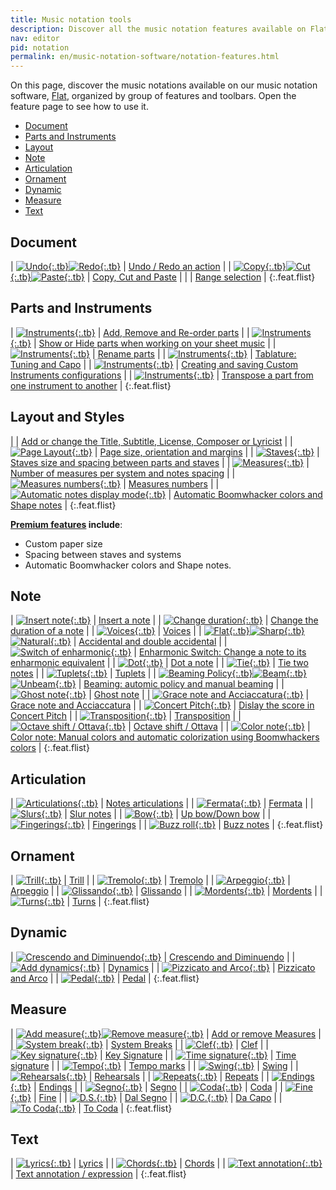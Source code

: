 ```yaml
---
title: Music notation tools
description: Discover all the music notation features available on Flat
nav: editor
pid: notation
permalink: en/music-notation-software/notation-features.html
---
```


On this page, discover the music notations available on our music notation software, [Flat](https://flat.io), organized by group of features and toolbars. Open the feature page to see how to use it.

* [Document](#document)
* [Parts and Instruments](#parts-and-instruments)
* [Layout](#layout-and-styles)
* [Note](#note)
* [Articulation](#articulation)
* [Ornament](#ornament)
* [Dynamic](#dynamic)
* [Measure](#measure)
* [Text](#text)

## Document

| [![Undo](https://prod.flat-cdn.com/img/icons/editorActions/undo.svg){:.tb}![Redo](https://prod.flat-cdn.com/img/icons/editorActions/redo.svg){:.tb}](/help/en/music-notation-software/undo-redo-actions.html) | [Undo / Redo an action](/help/en/music-notation-software/undo-redo-actions.html) |
| [![Copy](https://prod.flat-cdn.com/img/icons/editorActions/copy.svg){:.tb}![Cut](https://prod.flat-cdn.com/img/icons/editorActions/cut.svg){:.tb}![Paste](https://prod.flat-cdn.com/img/icons/editorActions/paste.svg){:.tb}](/help/en/music-notation-software/paste.html) | [Copy, Cut and Paste](/help/en/music-notation-software/paste.html) |
| | [Range selection](/help/en/music-notation-software/range-selection.html) |
{:.feat.flist}

## Parts and Instruments

| [![Instruments](https://prod.flat-cdn.com/img/icons/_instrument/group-keyboards.svg){:.tb}](/help/en/music-notation-software/instruments-add-remove-order.html) | [Add, Remove and Re-order parts](/help/en/music-notation-software/instruments-add-remove-order.html) |
| [![Instruments](https://prod.flat-cdn.com/img/icons/_instrument/group-keyboards.svg){:.tb}](/help/en/music-notation-software/display-hide-parts.html) | [Show or Hide parts when working on your sheet music](/help/en/music-notation-software/display-hide-parts.html) |
| [![Instruments](https://prod.flat-cdn.com/img/icons/_instrument/group-keyboards.svg){:.tb}](/help/en/music-notation-software/instruments-rename.html) | [Rename parts](/help/en/music-notation-software/instruments-rename.html) |
| [![Instruments](https://prod.flat-cdn.com/img/icons/_instrument/group-plucked-strings.svg){:.tb}](/help/en/music-notation-software/tuning.html) | [Tablature: Tuning and Capo](/help/en/music-notation-software/tuning.html) |
| [![Instruments](https://prod.flat-cdn.com/img/icons/_instrument/group-keyboards.svg){:.tb}](/help/en/music-notation-software/custom-instruments.html) | [Creating and saving Custom Instruments configurations](/help/en/music-notation-software/custom-instruments.html) |
| [![Instruments](https://prod.flat-cdn.com/img/icons/_instrument/group-keyboards.svg){:.tb}](/help/en/music-notation-software/transpose.html#transpose-a-complete-part-for-a-different-instrument) | [Transpose a part from one instrument to another](/help/en/music-notation-software/transpose.html#transpose-a-complete-part-for-a-different-instrument) |
{:.feat.flist}

## Layout and Styles

|  | [Add or change the Title, Subtitle, License, Composer or Lyricist](/help/en/music-notation-software/credits.html) |
| [![Page Layout](https://prod.flat-cdn.com/img/icons/scoreEditor/pageLayout.svg){:.tb}](/help/en/music-notation-software/layout-page.html) | [Page size, orientation and margins](/help/en/music-notation-software/layout-page.html) |
| [![Staves](https://prod.flat-cdn.com/img/icons/scoreEditor/staves.svg){:.tb}](/help/en/music-notation-software/layout-staves.html) | [Staves size and spacing between parts and staves](/help/en/music-notation-software/layout-staves.html) |
| [![Measures](https://prod.flat-cdn.com/img/icons/scoreEditor/measures.svg){:.tb}](/help/en/music-notation-software/layout-measures.html) | [Number of measures per system and notes spacing](/help/en/music-notation-software/layout-measures.html) |
| [![Measures numbers](https://prod.flat-cdn.com/img/icons/scoreEditor/measuresNumbers.svg){:.tb}](/help/en/music-notation-software/layout-measures-numbers.html) | [Measures numbers](/help/en/music-notation-software/layout-measures-numbers.html) |
| [![Automatic notes display mode](https://prod.flat-cdn.com/img/icons/editorActions/noteColor.svg){:.tb}](/help/en/music-notation-software/boomwhackers-color-sheet-music.html) | [Automatic Boomwhacker colors and Shape notes](/help/en/music-notation-software/boomwhackers-color-sheet-music.html) |
{:.feat.flist}

**[Premium features](https://flat.io/pricing) include**:
* Custom paper size
* Spacing between staves and systems
* Automatic Boomwhacker colors and Shape notes.

## Note

| [![Insert note](https://prod.flat-cdn.com/img/icons/editorActions/quarter.svg){:.tb}](/help/en/music-notation-software/inputting-your-first-notes.html) | [Insert a note](/help/en/music-notation-software/inputting-your-first-notes.html) |
| [![Change duration](https://prod.flat-cdn.com/img/icons/editorActions/eighth.svg){:.tb}](/help/en/music-notation-software/changeduration.html) | [Change the duration of a note](/help/en/music-notation-software/changeduration.html) |
| [![Voices](/help/assets/img/editor/voices.png){:.tb}](/help/en/music-notation-software/addvoice.html) | [Voices](/help/en/music-notation-software/addvoice.html) |
| [![Flat](https://prod.flat-cdn.com/img/icons/editorActions/flat.svg){:.tb}![Sharp](https://prod.flat-cdn.com/img/icons/editorActions/sharp.svg){:.tb}![Natural](https://prod.flat-cdn.com/img/icons/editorActions/natural.svg){:.tb}](/help/en/music-notation-software/accidental.html) | [Accidental and double accidental](/help/en/music-notation-software/accidental.html) |
| [![Switch of enharmonic](https://prod.flat-cdn.com/img/icons/editorActions/switchEnharmonic.svg){:.tb}](/help/en/music-notation-software/enharmonic-switch.html) | [Enharmonic Switch: Change a note to its enharmonic equivalent](/help/en/music-notation-software/enharmonic-switch.html) |
| [![Dot](https://prod.flat-cdn.com/img/icons/editorActions/dotted.svg){:.tb}](/help/en/music-notation-software/dotted.html) | [Dot a note](/help/en/music-notation-software/dotted.html) |
| [![Tie](https://prod.flat-cdn.com/img/icons/editorActions/tie.svg){:.tb}](/help/en/music-notation-software/tienote.html) | [Tie two notes](/help/en/music-notation-software/tienote.html) |
| [![Tuplets](https://prod.flat-cdn.com/img/icons/editorActions/tuplet3.svg){:.tb}](/help/en/music-notation-software/tuplet.html) | [Tuplets](/help/en/music-notation-software/tuplet.html) |
| [![Beaming Policy](https://prod.flat-cdn.com/img/icons/editorActions/beamPolicy.svg){:.tb}![Beam](https://prod.flat-cdn.com/img/icons/editorActions/beam.svg){:.tb}![Unbeam](https://prod.flat-cdn.com/img/icons/editorActions/unbeam.svg){:.tb}](/help/en/music-notation-software/notes-beaming.html) | [Beaming: automic policy and manual beaming](/help/en/music-notation-software/notes-beaming.html) |
| [![Ghost note](https://prod.flat-cdn.com/img/icons/editorActions/ghost.svg){:.tb}](/help/en/music-notation-software/ghost-note.html) | [Ghost note](/help/en/music-notation-software/ghost-note.html) |
| [![Grace note and Acciaccatura](https://prod.flat-cdn.com/img/icons/editorActions/gracenote.svg){:.tb}](/help/en/music-notation-software/grace-note-acciaccatura.html) | [Grace note and Acciaccatura](/help/en/music-notation-software/grace-note-acciaccatura.html) |
| [![Concert Pitch](https://prod.flat-cdn.com/img/icons/editorActions/concertPitch.svg){:.tb}](/help/en/music-notation-software/concertpitch.html) | [Dislay the score in Concert Pitch](/help/en/music-notation-software/concertpitch.html) |
| [![Transposition](https://prod.flat-cdn.com/img/icons/editorActions/transpose.svg){:.tb}](/help/en/music-notation-software/transpose.html) | [Transposition](/help/en/music-notation-software/transpose.html) |
| [![Octave shift / Ottava](https://prod.flat-cdn.com/img/icons/editorActions/8va.svg){:.tb}](/help/en/music-notation-software/octave-shift.html) | [Octave shift / Ottava](/help/en/music-notation-software/octave-shift.html) |
| [![Color note](https://prod.flat-cdn.com/img/icons/editorActions/noteColor.svg){:.tb}](/help/en/music-notation-software/color-notes.html) | [Color note: Manual colors and automatic colorization using Boomwhackers colors](/help/en/music-notation-software/color-notes.html) |
{:.feat.flist}

## Articulation

| [![Articulations](https://prod.flat-cdn.com/img/icons/editorActions/staccato.svg){:.tb}](/help/en/music-notation-software/articulation.html) | [Notes articulations](/help/en/music-notation-software/articulation.html) |
| [![Fermata](https://prod.flat-cdn.com/img/icons/editorActions/fermata.svg){:.tb}](/help/en/music-notation-software/fermata.html) | [Fermata](/help/en/music-notation-software/fermata.html) |
| [![Slurs](https://prod.flat-cdn.com/img/icons/editorActions/slurs.svg){:.tb}](/help/en/music-notation-software/slur.html) | [Slur notes](/help/en/music-notation-software/slur.html) |
| [![Bow](https://prod.flat-cdn.com/img/icons/editorActions/upbow.svg){:.tb}](/help/en/music-notation-software/bow.html) | [Up bow/Down bow](/help/en/music-notation-software/bow.html) |
| [![Fingerings](https://prod.flat-cdn.com/img/icons/editorActions/fingering.svg){:.tb}](/help/en/music-notation-software/fingerings.html) | [Fingerings](/help/en/music-notation-software/fingerings.html) |
| [![Buzz roll](https://prod.flat-cdn.com/img/icons/editorActions/buzzroll.svg){:.tb}](/help/en/music-notation-software/buzznote.html) | [Buzz notes](/help/en/music-notation-software/buzznote.html) |
{:.feat.flist}

## Ornament

| [![Trill](https://prod.flat-cdn.com/img/icons/editorActions/trill.svg){:.tb}](/help/en/music-notation-software/trill.html) | [Trill](/help/en/music-notation-software/trill.html) |
| [![Tremolo](https://prod.flat-cdn.com/img/icons/editorActions/tremolo.svg){:.tb}](/help/en/music-notation-software/tremolo.html) | [Tremolo](/help/en/music-notation-software/tremolo.html) |
| [![Arpeggio](https://prod.flat-cdn.com/img/icons/editorActions/arpeggio.svg){:.tb}](/help/en/music-notation-software/arpeggio.html) | [Arpeggio](/help/en/music-notation-software/arpeggio.html) |
| [![Glissando](https://prod.flat-cdn.com/img/icons/editorActions/glissando.svg){:.tb}](/help/en/music-notation-software/glissando.html) | [Glissando](/help/en/music-notation-software/glissando.html) |
| [![Mordents](https://prod.flat-cdn.com/img/icons/editorActions/mordent.svg){:.tb}](/help/en/music-notation-software/mordents.html) | [Mordents](/help/en/music-notation-software/mordents.html) |
| [![Turns](https://prod.flat-cdn.com/img/icons/editorActions/turn.svg){:.tb}](/help/en/music-notation-software/turns.html) | [Turns](/help/en/music-notation-software/turns.html) |
{:.feat.flist}

## Dynamic

| [![Crescendo and Diminuendo](https://prod.flat-cdn.com/img/icons/editorActions/crescendo.svg){:.tb}](/help/en/music-notation-software/wedges.html) | [Crescendo and Diminuendo](/help/en/music-notation-software/wedges.html) |
| [![Add dynamics](https://prod.flat-cdn.com/img/icons/editorActions/p.svg){:.tb}](/help/en/music-notation-software/dynamics.html) | [Dynamics](/help/en/music-notation-software/dynamics.html) |
| [![Pizzicato and Arco](https://prod.flat-cdn.com/img/icons/editorActions/pizz.svg){:.tb}](/help/en/music-notation-software/pizz.html) | [Pizzicato and Arco](/help/en/music-notation-software/pizz.html) |
| [![Pedal](https://prod.flat-cdn.com/img/icons/editorActions/pedal.svg){:.tb}](/help/en/music-notation-software/pedal.html) | [Pedal](/help/en/music-notation-software/pedal.html) |
{:.feat.flist}

## Measure

| [![Add measure](https://prod.flat-cdn.com/img/icons/editorActions/insertMeasureAfter.svg){:.tb}![Remove measure](https://prod.flat-cdn.com/img/icons/editorActions/removeMeasure.svg){:.tb}](/help/en/music-notation-software/addmeasure.html) | [Add or remove Measures](/help/en/music-notation-software/addmeasure.html) |
| [![System break](https://prod.flat-cdn.com/img/icons/editorActions/systemBreak.svg){:.tb}](/help/en/music-notation-software/system-break.html) | [System Breaks](/help/en/music-notation-software/system-break.html) |
| [![Clef](https://prod.flat-cdn.com/img/icons/editorActions/clef.svg){:.tb}](/help/en/music-notation-software/clef.html) | [Clef](/help/en/music-notation-software/clef.html) |
| [![Key signature](https://prod.flat-cdn.com/img/icons/editorActions/keySignature.svg){:.tb}](/help/en/music-notation-software/keysig.html) | [Key Signature](/help/en/music-notation-software/keysig.html) |
| [![Time signature](https://prod.flat-cdn.com/img/icons/editorActions/timeSignature.svg){:.tb}](/help/en/music-notation-software/timesig.html) | [Time signature](/help/en/music-notation-software/timesig.html) |
| [![Tempo](https://prod.flat-cdn.com/img/icons/editorActions/tempo.svg){:.tb}](/help/en/music-notation-software/addtempo.html) | [Tempo marks](/help/en/music-notation-software/addtempo.html) |
| [![Swing](https://prod.flat-cdn.com/img/icons/editorActions/swing.svg){:.tb}](/help/en/music-notation-software/swing.html) | [Swing](/help/en/music-notation-software/swing.html) |
| [![Rehearsals](https://prod.flat-cdn.com/img/icons/editorActions/rehearsalLetter.svg){:.tb}](/help/en/music-notation-software/rehearsal.html) | [Rehearsals](/help/en/music-notation-software/rehearsal.html) |
| [![Repeats](https://prod.flat-cdn.com/img/icons/editorActions/barlineRepearRight.svg){:.tb}](/help/en/music-notation-software/repeat.html) | [Repeats](/help/en/music-notation-software/repeat.html) |
| [![Endings](https://prod.flat-cdn.com/img/icons/editorActions/ending1.svg){:.tb}](/help/en/music-notation-software/endings.html) | [Endings](/help/en/music-notation-software/endings.html) |
| [![Segno](https://prod.flat-cdn.com/img/icons/editorActions/segno.svg){:.tb}](/help/en/music-notation-software/segno.html) | [Segno](/help/en/music-notation-software/segno.html) |
| [![Coda](https://prod.flat-cdn.com/img/icons/editorActions/coda.svg){:.tb}](/help/en/music-notation-software/coda.html) | [Coda](/help/en/music-notation-software/coda.html) |
| [![Fine](https://prod.flat-cdn.com/img/icons/editorActions/fine.svg){:.tb}](/help/en/music-notation-software/fine.html) | [Fine](/help/en/music-notation-software/fine.html) |
| [![D.S.](https://prod.flat-cdn.com/img/icons/editorActions/dalSegno.svg){:.tb}](/help/en/music-notation-software/dalSegno.html) | [Dal Segno](/help/en/music-notation-software/dalSegno.html) |
| [![D.C.](https://prod.flat-cdn.com/img/icons/editorActions/dacapo.svg){:.tb}](/help/en/music-notation-software/daCapo.html) | [Da Capo](/help/en/music-notation-software/daCapo.html) |
| [![To Coda](https://prod.flat-cdn.com/img/icons/editorActions/toCoda.svg){:.tb}](/help/en/music-notation-software/toCoda.html) | [To Coda](/help/en/music-notation-software/toCoda.html) |
{:.feat.flist}

## Text

| [![Lyrics](https://prod.flat-cdn.com/img/icons/editorActions/lyric.svg){:.tb}](/help/en/music-notation-software/lyrics.html) | [Lyrics](/help/en/music-notation-software/lyrics.html) |
| [![Chords](https://prod.flat-cdn.com/img/icons/editorActions/chord.svg){:.tb}](/help/en/music-notation-software/chords.html) | [Chords](/help/en/music-notation-software/chords.html) |
| [![Text annotation](https://prod.flat-cdn.com/img/icons/editorActions/annotation.svg){:.tb}](/help/en/music-notation-software/annotation.html) | [Text annotation / expression](/help/en/music-notation-software/annotation.html) |
{:.feat.flist}
